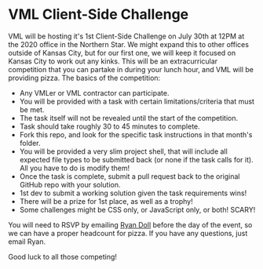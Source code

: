VML Client-Side Challenge
=========================

VML will be hosting it's 1st Client-Side Challenge on July 30th at 12PM at the 2020 office in the Northern Star. We might expand this to other offices outside of Kansas City, but for our first one, we will keep it focused on Kansas City to work out any kinks.  This will be an extracurricular competition that you can partake in during your lunch hour, and VML will be providing pizza.  The basics of the competition:

- Any VMLer or VML contractor can participate. 
- You will be provided with a task with certain limitations/criteria that must be met. 
- The task itself will not be revealed until the start of the competition.
- Task should take roughly 30 to 45 minutes to complete.
- Fork this repo, and look for the specific task instructions in that month's folder.
- You will be provided a very slim project shell, that will include all expected file types to be submitted back (or none if the task calls for it). All you have to do is modify them!
- Once the task is complete, submit a pull request back to the original GitHub repo with your solution.
- 1st dev to submit a working solution given the task requirements wins!
- There will be a prize for 1st place, as well as a trophy! 
- Some challenges might be CSS only, or JavaScript only, or both! SCARY!  

You will need to RSVP by emailing [Ryan Doll](mailto:rdoll@vml.com) before the day of the event, so we can have a proper headcount for pizza.  If you have any questions, just email Ryan.

Good luck to all those competing!
